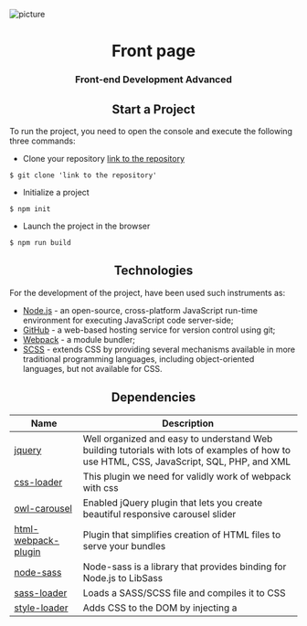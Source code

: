 ![picture](http://hinex.ru/pic/info/front-end-i-back-end-razrabotka-1.jpg)

<div align="center">
    <h1>Front page</h1>
    <h3>Front-end Development Advanced</h3>
</div>

<h2 align="center">Start a Project</h2>

To run the project, you need to open the console and execute the following three commands:

- Clone your repository [link to the repository](https://github.com/Nato4ka12/Project.git)
```bush
$ git clone 'link to the repository'
```
- Initialize a project
```bush
$ npm init
```
- Launch the project in the browser
```bush
$ npm run build
```
<h2 align="center">Technologies</h2>

For the development of the project, have been used such instruments as:
- [Node.js](https://nodejs.org/uk/) - an open-source, cross-platform JavaScript run-time environment for executing JavaScript code server-side;
- [GitHub](https://github.com/) - a web-based hosting service for version control using git;
- [Webpack](https://webpack.js.org/) - a module bundler;
- [SCSS](https://sass-scss.ru/guide/) - extends CSS by providing several mechanisms available in more traditional programming languages, including object-oriented languages, but not available for CSS.

<h2 align="center">Dependencies</h2>

| Name | Description |
| ---- | ----------- |
| [jquery](https://jquery.com/) | Well organized and easy to understand Web building tutorials with lots of examples of how to use HTML, CSS, JavaScript, SQL, PHP, and XML|
| [css-loader](https://github.com/webpack-contrib/css-loader) | This plugin we need for validly work of webpack with css |
| [owl-carousel](https://owlcarousel2.github.io/OwlCarousel2/) | Enabled jQuery plugin that lets you create beautiful responsive carousel slider |
| [html-webpack-plugin](https://github.com/jantimon/html-webpack-plugin) | Plugin that simplifies creation of HTML files to serve your bundles |
| [node-sass](https://github.com/sass/node-sass) | Node-sass is a library that provides binding for Node.js to LibSass |
| [sass-loader](https://github.com/webpack-contrib/sass-loader) | Loads a SASS/SCSS file and compiles it to CSS |
| [style-loader](https://github.com/webpack-contrib/style-loader) | Adds CSS to the DOM by injecting a <style> tag |
| [sw-precache-webpack-plugin](https://www.npmjs.com/package/sw-precache-webpack-plugin) | Webpack plugin for using service workers to cache your external project dependencies. It will generate a service worker file using sw-precache and add it to your build directory. |

More you can see at the local file package.json

